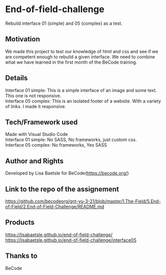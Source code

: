 # End-of-field-challenge

Rebuild interface 01 (simple) and 05 (complex) as a test.  

## Motivation

We made this project to test our knowledge of html and css and see if we are competent enough to rebuild a given interface.
We need to combine what we have learned in the first month of the BeCode training.  

## Details

Interface 01 simple: This is a simple interface of an image and some text. This one is not responsive.  
Interface 05 complex:  This is an isolated footer of a website. With a variety of links. I made it responsive.

## Tech/Framework used

Made with Visual Studio Code  
Interface 01 simple: No SASS, No frameworks, just custom css.  
Interface 05 complex: No frameworks, Yes SASS

## Author and Rights

Developed by Lisa Baetsle for BeCode(https://becode.org/)

## Link to the repo of the assignement

https://github.com/becodeorg/gnt-yu-3-21/blob/master/1.The-Field/5.End-of-Field/2.End-of-Field-Challenge/README.md

## Products

https://lisabaetsle.github.io/end-of-field-challenge/  
https://lisabaetsle.github.io/end-of-field-challenge/interface05

## Thanks to

BeCode